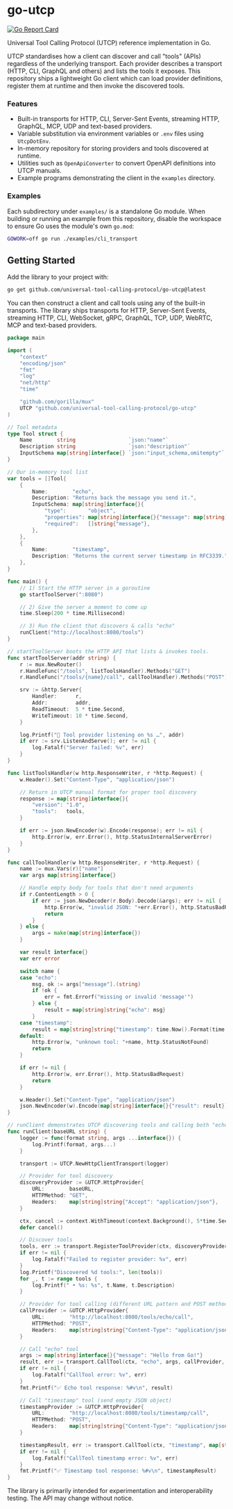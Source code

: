 # go-utcp
[![Go Report Card](https://goreportcard.com/badge/github.com/universal-tool-calling-protocol/go-utcp)](https://goreportcard.com/report/github.com/universal-tool-calling-protocol/go-utcp)

Universal Tool Calling Protocol (UTCP) reference implementation in Go.

UTCP standardises how a client can discover and call "tools" (APIs)
regardless of the underlying transport.  Each provider describes a
transport (HTTP, CLI, GraphQL and others) and lists the tools it
exposes.  This repository ships a lightweight Go client which can load
provider definitions, register them at runtime and then invoke the
discovered tools.

### Features

* Built-in transports for HTTP, CLI, Server-Sent Events, streaming HTTP,
  GraphQL, MCP, UDP and text-based providers.
* Variable substitution via environment variables or `.env` files using
  `UtcpDotEnv`.
* In-memory repository for storing providers and tools discovered at
  runtime.
* Utilities such as `OpenApiConverter` to convert OpenAPI definitions
  into UTCP manuals.
* Example programs demonstrating the client in the `examples` directory.

### Examples

Each subdirectory under `examples/` is a standalone Go module. When
building or running an example from this repository, disable the
workspace to ensure Go uses the module's own `go.mod`:

```sh
GOWORK=off go run ./examples/cli_transport
```

## Getting Started

Add the library to your project with:

```sh
go get github.com/universal-tool-calling-protocol/go-utcp@latest
```

You can then construct a client and call tools using any of the built-in
transports. The library ships transports for HTTP, Server-Sent Events,
streaming HTTP, CLI, WebSocket, gRPC, GraphQL, TCP, UDP, WebRTC, MCP and
text-based providers.

```go
package main

import (
	"context"
	"encoding/json"
	"fmt"
	"log"
	"net/http"
	"time"

	"github.com/gorilla/mux"
	UTCP "github.com/universal-tool-calling-protocol/go-utcp"
)

// Tool metadata
type Tool struct {
	Name        string                 `json:"name"`
	Description string                 `json:"description"`
	InputSchema map[string]interface{} `json:"input_schema,omitempty"`
}

// Our in‑memory tool list
var tools = []Tool{
	{
		Name:        "echo",
		Description: "Returns back the message you send it.",
		InputSchema: map[string]interface{}{
			"type":       "object",
			"properties": map[string]interface{}{"message": map[string]string{"type": "string"}},
			"required":   []string{"message"},
		},
	},
	{
		Name:        "timestamp",
		Description: "Returns the current server timestamp in RFC3339.",
	},
}

func main() {
	// 1) Start the HTTP server in a goroutine
	go startToolServer(":8080")

	// 2) Give the server a moment to come up
	time.Sleep(200 * time.Millisecond)

	// 3) Run the client that discovers & calls "echo"
	runClient("http://localhost:8080/tools")
}

// startToolServer boots the HTTP API that lists & invokes tools.
func startToolServer(addr string) {
	r := mux.NewRouter()
	r.HandleFunc("/tools", listToolsHandler).Methods("GET")
	r.HandleFunc("/tools/{name}/call", callToolHandler).Methods("POST")

	srv := &http.Server{
		Handler:      r,
		Addr:         addr,
		ReadTimeout:  5 * time.Second,
		WriteTimeout: 10 * time.Second,
	}

	log.Printf("🔧 Tool provider listening on %s …", addr)
	if err := srv.ListenAndServe(); err != nil {
		log.Fatalf("Server failed: %v", err)
	}
}

func listToolsHandler(w http.ResponseWriter, r *http.Request) {
	w.Header().Set("Content-Type", "application/json")

	// Return in UTCP manual format for proper tool discovery
	response := map[string]interface{}{
		"version": "1.0",
		"tools":   tools,
	}

	if err := json.NewEncoder(w).Encode(response); err != nil {
		http.Error(w, err.Error(), http.StatusInternalServerError)
	}
}

func callToolHandler(w http.ResponseWriter, r *http.Request) {
	name := mux.Vars(r)["name"]
	var args map[string]interface{}

	// Handle empty body for tools that don't need arguments
	if r.ContentLength > 0 {
		if err := json.NewDecoder(r.Body).Decode(&args); err != nil {
			http.Error(w, "invalid JSON: "+err.Error(), http.StatusBadRequest)
			return
		}
	} else {
		args = make(map[string]interface{})
	}

	var result interface{}
	var err error

	switch name {
	case "echo":
		msg, ok := args["message"].(string)
		if !ok {
			err = fmt.Errorf("missing or invalid 'message'")
		} else {
			result = map[string]string{"echo": msg}
		}
	case "timestamp":
		result = map[string]string{"timestamp": time.Now().Format(time.RFC3339)}
	default:
		http.Error(w, "unknown tool: "+name, http.StatusNotFound)
		return
	}

	if err != nil {
		http.Error(w, err.Error(), http.StatusBadRequest)
		return
	}

	w.Header().Set("Content-Type", "application/json")
	json.NewEncoder(w).Encode(map[string]interface{}{"result": result})
}

// runClient demonstrates UTCP discovering tools and calling both "echo" and "timestamp".
func runClient(baseURL string) {
	logger := func(format string, args ...interface{}) {
		log.Printf(format, args...)
	}

	transport := UTCP.NewHttpClientTransport(logger)

	// Provider for tool discovery
	discoveryProvider := &UTCP.HttpProvider{
		URL:        baseURL,
		HTTPMethod: "GET",
		Headers:    map[string]string{"Accept": "application/json"},
	}

	ctx, cancel := context.WithTimeout(context.Background(), 5*time.Second)
	defer cancel()

	// Discover tools
	tools, err := transport.RegisterToolProvider(ctx, discoveryProvider)
	if err != nil {
		log.Fatalf("Failed to register provider: %v", err)
	}
	log.Printf("Discovered %d tools:", len(tools))
	for _, t := range tools {
		log.Printf(" • %s: %s", t.Name, t.Description)
	}

	// Provider for tool calling (different URL pattern and POST method)
	callProvider := &UTCP.HttpProvider{
		URL:        "http://localhost:8080/tools/echo/call",
		HTTPMethod: "POST",
		Headers:    map[string]string{"Content-Type": "application/json"},
	}

	// Call "echo" tool
	args := map[string]interface{}{"message": "Hello from Go!"}
	result, err := transport.CallTool(ctx, "echo", args, callProvider, nil)
	if err != nil {
		log.Fatalf("CallTool error: %v", err)
	}
	fmt.Printf("✅ Echo tool response: %#v\n", result)

	// Call "timestamp" tool (send empty JSON object)
	timestampProvider := &UTCP.HttpProvider{
		URL:        "http://localhost:8080/tools/timestamp/call",
		HTTPMethod: "POST",
		Headers:    map[string]string{"Content-Type": "application/json"},
	}

	timestampResult, err := transport.CallTool(ctx, "timestamp", map[string]interface{}{}, timestampProvider, nil)
	if err != nil {
		log.Fatalf("CallTool timestamp error: %v", err)
	}
	fmt.Printf("✅ Timestamp tool response: %#v\n", timestampResult)
}
```

The library is primarily intended for experimentation and
interoperability testing.  The API may change without notice.
